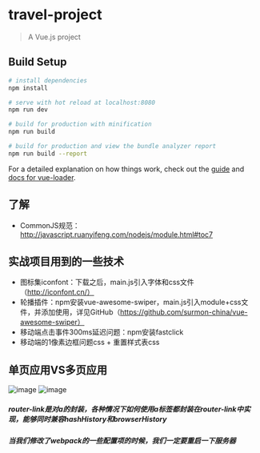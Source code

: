 # travel-project

> A Vue.js project

## Build Setup

``` bash
# install dependencies
npm install

# serve with hot reload at localhost:8080
npm run dev

# build for production with minification
npm run build

# build for production and view the bundle analyzer report
npm run build --report
```

For a detailed explanation on how things work, check out the [guide](http://vuejs-templates.github.io/webpack/) and [docs for vue-loader](http://vuejs.github.io/vue-loader).

## 了解
- CommonJS规范：http://javascript.ruanyifeng.com/nodejs/module.html#toc7

## 实战项目用到的一些技术
- 图标集iconfont：下载之后，main.js引入字体和css文件（http://iconfont.cn/）
- 轮播插件：npm安装vue-awesome-swiper，main.js引入module+css文件，并添加使用，详见GitHub（https://github.com/surmon-china/vue-awesome-swiper）
- 移动端点击事件300ms延迟问题：npm安装fastclick
- 移动端的1像素边框问题css + 重置样式表css

## 单页应用VS多页应用
![image](https://github.com/xingzhenli/Vue-Project/blob/master/travel-project/static/images/many-page.jpg)
![image](https://github.com/xingzhenli/Vue-Project/blob/master/travel-project/static/images/single-page.jpg)


##### router-link是对a的封装，各种情况下如何使用a标签都封装在router-link中实现，能够同时兼容hashHistory和browserHistory
##### 当我们修改了webpack的一些配置项的时候，我们一定要重启一下服务器